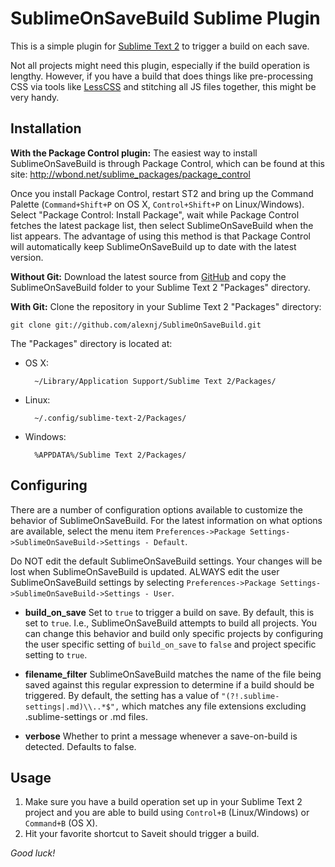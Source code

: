 SublimeOnSaveBuild Sublime Plugin
=================================

This is a simple plugin for [Sublime Text 2](http://www.sublimetext.com/2) to trigger a build on each save.

Not all projects might need this plugin, especially if the build operation is lengthy. However, if you have a build that does things like pre-processing CSS via tools like [LessCSS](http://lesscss.org) and stitching all JS files together, this might be very handy.

Installation
------------
**With the Package Control plugin:** The easiest way to install SublimeOnSaveBuild is through Package Control, which can be found at this site: http://wbond.net/sublime_packages/package_control

Once you install Package Control, restart ST2 and bring up the Command Palette (`Command+Shift+P` on OS X, `Control+Shift+P` on Linux/Windows). Select "Package Control: Install Package", wait while Package Control fetches the latest package list, then select SublimeOnSaveBuild when the list appears. The advantage of using this method is that Package Control will automatically keep SublimeOnSaveBuild up to date with the latest version.

**Without Git:** Download the latest source from [GitHub](http://github.com/alexnj/SublimeOnSaveBuild) and copy the SublimeOnSaveBuild folder to your Sublime Text 2 "Packages" directory.

**With Git:** Clone the repository in your Sublime Text 2 "Packages" directory:

    git clone git://github.com/alexnj/SublimeOnSaveBuild.git


The "Packages" directory is located at:

* OS X:

        ~/Library/Application Support/Sublime Text 2/Packages/

* Linux:

        ~/.config/sublime-text-2/Packages/

* Windows:

        %APPDATA%/Sublime Text 2/Packages/

Configuring
-----------
There are a number of configuration options available to customize the behavior of SublimeOnSaveBuild. For the latest information on what options are available, select the menu item `Preferences->Package Settings->SublimeOnSaveBuild->Settings - Default`.

Do NOT edit the default SublimeOnSaveBuild settings. Your changes will be lost when SublimeOnSaveBuild is updated. ALWAYS edit the user SublimeOnSaveBuild settings by selecting `Preferences->Package Settings->SublimeOnSaveBuild->Settings - User`. 

* **build_on_save**
Set to `true` to trigger a build on save. By default, this is set to `true`. I.e., SublimeOnSaveBuild attempts to build all projects. You can change this behavior and build only specific projects by configuring the user specific setting of `build_on_save` to `false` and project specific setting to `true`.

* **filename_filter**
SublimeOnSaveBuild matches the name of the file being saved against this regular expression to determine if a build should be triggered. By default, the setting has a value of `"(?!.sublime-settings|.md)\\..*$",` which matches any file extensions excluding .sublime-settings or .md files.

* **verbose**
Whether to print a message whenever a save-on-build is detected. Defaults to false.

Usage
-----
1. Make sure you have a build operation set up in your Sublime Text 2 project and you are able to build using `Control+B` (Linux/Windows) or `Command+B` (OS X).
2. Hit your favorite shortcut to Saveit should trigger a build.

*Good luck!*